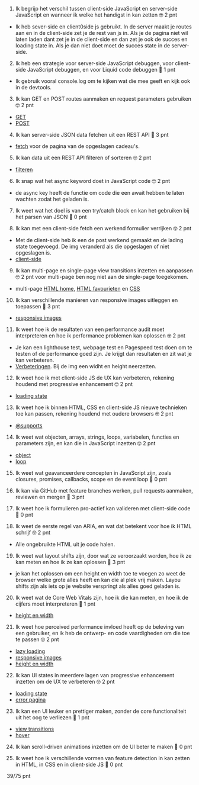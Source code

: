 1. Ik begrijp het verschil tussen client-side JavaScript en server-side JavaScript en wanneer ik welke het handigst in kan zetten
🤓 2 pnt
- Ik heb sever-side en client0side js gebruikt. In de server maakt je routes aan en in de client-side zet je de rest van js in. Als je de pagina niet wil laten laden dant zet je in de client-side en dan zet je ook de succes en loading state in. Als je dan niet doet moet de succes state in de server-side. 

2. Ik heb een strategie voor server-side JavaScript debuggen, voor client-side JavaScript debuggen, en voor Liquid code debuggen 
🫣 1 pnt
- Ik gebruik vooral console.log om te kijken wat die mee geeft en kijk ook in de devtools. 

3. Ik kan GET en POST routes aanmaken en request parameters gebruiken 
🤓 2 pnt
- [GET](https://github.com/nadiachaja/user-experience-enhanced-website/blob/main/server.js#L19)
- [POST](https://github.com/nadiachaja/user-experience-enhanced-website/blob/main/server.js#L123)

4. Ik kan server-side JSON data fetchen uit een REST API
🍗 3 pnt
- [fetch](https://github.com/nadiachaja/user-experience-enhanced-website/blob/main/server.js#L81) voor de pagina van de opgeslagen cadeau's. 

5. Ik kan data uit een REST API filteren of sorteren
🤓 2 pnt
- [filteren](https://github.com/nadiachaja/user-experience-enhanced-website/blob/main/server.js#L64C3-L64C62)
 
6. Ik snap wat het async keyword doet in JavaScript code
🤓 2 pnt
- de async key heeft de functie om code die een await hebben te laten wachten zodat het geladen is. 

7. Ik weet wat het doel is van een try/catch block en kan het gebruiken bij het parsen van JSON
🫣 0 pnt

8. Ik kan met een client-side fetch een werkend formulier verrijken
🤓 2 pnt
- Met de client-side heb ik een de post werkend gemaakt en de lading state toegevoegd. De img veranderd als die opgeslagen of niet opgeslagen is.
- [client-side](https://github.com/nadiachaja/user-experience-enhanced-website/blob/main/public/index.js)

9. Ik kan multi-page en single-page view transitions inzetten en aanpassen
🤓 2 pnt voor multi-page ben nog niet aan de single-page toegekomen.
- multi-page [HTML home](https://github.com/nadiachaja/user-experience-enhanced-website/blob/main/views/index.liquid#L3), [HTML favourieten](https://github.com/nadiachaja/user-experience-enhanced-website/blob/main/views/favourite.liquid#L2) en [CSS](https://github.com/nadiachaja/user-experience-enhanced-website/blob/main/public/styles.css#L8-L44)

10. Ik kan verschillende manieren van responsive images uitleggen en toepassen
🍗 3 pnt
- [responsive images](https://github.com/nadiachaja/user-experience-enhanced-website/blob/main/views/partials/card.liquid#L4-L18)

11. Ik weet hoe ik de resultaten van een performance audit moet interpreteren en hoe ik performance problemen kan oplossen
🤓 2 pnt
- Je kan een lighthouse test, webpage test en Pagespeed test doen om te testen of de performance goed zijn. Je krijgt dan resultaten en zit wat je kan verbeteren. 
- [Verbeteringen](https://github.com/nadiachaja/user-experience-enhanced-website/blob/main/views/partials/card.liquid#L15). Bij de img een widht en height neerzetten.

12. Ik weet hoe ik met client-side JS de UX kan verbeteren, rekening houdend met progressive enhancement
🤓 2 pnt
- [loading state](https://github.com/nadiachaja/user-experience-enhanced-website/blob/main/public/index.js#L10-L13)

13. Ik weet hoe ik binnen HTML, CSS en client-side JS nieuwe technieken toe kan passen, rekening houdend met oudere browsers
🤓 2 pnt
- [@supports](https://github.com/nadiachaja/user-experience-enhanced-website/blob/main/public/styles.css#L684)

14. Ik weet wat objecten, arrays, strings, loops, variabelen, functies en parameters zijn, en kan die in JavaScript inzetten
🤓 2 pnt
- [object](https://github.com/nadiachaja/user-experience-enhanced-website/blob/main/public/index.js#L28)
- [loop](https://github.com/nadiachaja/user-experience-enhanced-website/blob/main/public/index.js#L9)

15. Ik weet wat geavanceerdere concepten in JavaScript zijn, zoals closures, promises, callbacks, scope en de event loop
🫣 0 pnt
 
16. Ik kan via GitHub met feature branches werken, pull requests aanmaken, reviewen en mergen
🍗 3 pnt

17. Ik weet hoe ik formulieren pro-actief kan valideren met client-side code
🫣 0 pnt

18. Ik weet de eerste regel van ARIA, en wat dat betekent voor hoe ik HTML schrijf
🤓 2 pnt
- Alle ongebruikte HTML uit je code halen. 

19. Ik weet wat layout shifts zijn, door wat ze veroorzaakt worden, hoe ik ze kan meten en hoe ik ze kan oplossen
🍗 3 pnt
- je kan het oplossen om een height en width toe te voegen zo weet de browser welke grote alles heeft en kan die al plek vrij maken. Layou shifts zijn als iets op je website verspringt als alles goed geladen is. 

20. Ik weet wat de Core Web Vitals zijn, hoe ik die kan meten, en hoe ik de cijfers moet interpreteren
🫣 1 pnt
- [height en width](https://github.com/nadiachaja/user-experience-enhanced-website/blob/main/public/styles.css#L457-L459)
 
21. Ik weet hoe perceived performance invloed heeft op de beleving van een gebruiker, en ik heb de ontwerp- en code vaardigheden om die toe te passen
🤓 2 pnt
- [lazy loading](https://github.com/nadiachaja/user-experience-enhanced-website/blob/main/views/partials/card.liquid#L8) 
- [responsive images](https://github.com/nadiachaja/user-experience-enhanced-website/blob/main/views/partials/card.liquid#L4-L18)
- [height en width](https://github.com/nadiachaja/user-experience-enhanced-website/blob/main/public/styles.css#L457-L459)

22. Ik kan UI states in meerdere lagen van progressive enhancement inzetten om de UX te verbeteren
🤓 2 pnt
- [loading state](https://github.com/nadiachaja/user-experience-enhanced-website/blob/main/public/index.js#L13)
- [error pagina](https://github.com/nadiachaja/user-experience-enhanced-website/blob/main/server.js#L157-L160) 

23. Ik kan een UI leuker en prettiger maken, zonder de core functionaliteit uit het oog te verliezen
🫣 1 pnt
- [view transitions](https://github.com/nadiachaja/user-experience-enhanced-website/blob/main/public/styles.css#L8-L44)
- [hover](https://github.com/nadiachaja/user-experience-enhanced-website/blob/main/public/styles.css#L572-L574)

24. Ik kan scroll-driven animations inzetten om de UI beter te maken
🫣 0 pnt

25. Ik weet hoe ik verschillende vormen van feature detection in kan zetten in HTML, in CSS en in client-side JS
🫣 0 pnt

39/75 pnt